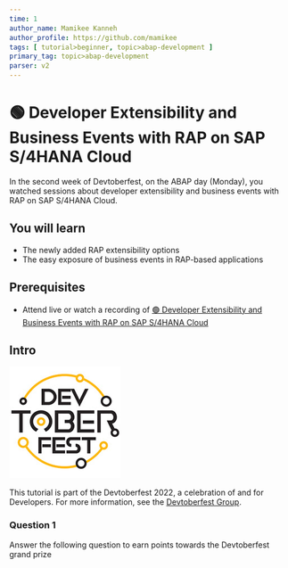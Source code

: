 ```yaml
---
time: 1
author_name: Mamikee Kanneh
author_profile: https://github.com/mamikee
tags: [ tutorial>beginner, topic>abap-development ]
primary_tag: topic>abap-development
parser: v2
---
```


# 🟢 Developer Extensibility and Business Events with RAP on SAP S/4HANA Cloud

<!-- description --> In the second week of Devtoberfest, on the ABAP day (Monday), you watched sessions about developer extensibility and business events with RAP on SAP S/4HANA Cloud.

## You will learn

- The newly added RAP extensibility options
- The easy exposure of business events in RAP-based applications

## Prerequisites

- Attend live or watch a recording of [🟢 Developer Extensibility and Business Events with RAP on SAP S/4HANA Cloud](https://groups.community.sap.com/t5/devtoberfest/developer-extensibility-and-business-events-with-rap-on-sap-s/ec-p/8998#M33)
  
## Intro

![Devtoberfest](Devtoberfest.jpg)

This tutorial is part of the Devtoberfest 2022, a celebration of and for Developers. For more information, see the [Devtoberfest Group](https://groups.community.sap.com/t5/devtoberfest/gh-p/Devtoberfest).

### Question 1

Answer the following question to earn points towards the Devtoberfest grand prize
